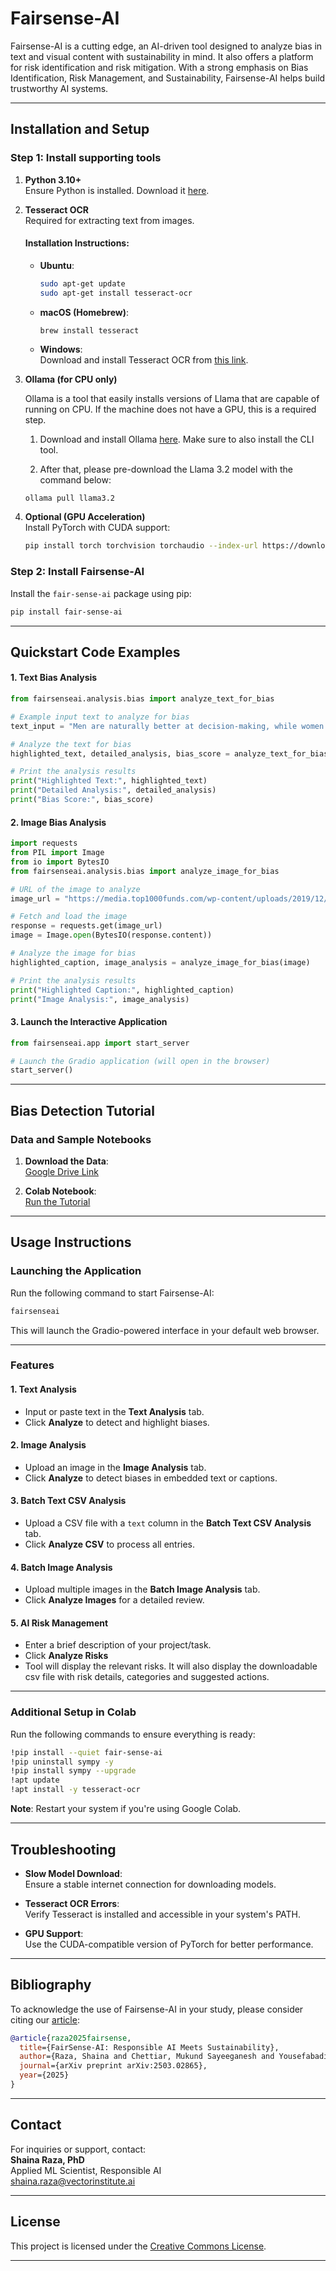 
# **Fairsense-AI**

Fairsense-AI is a cutting edge, an AI-driven tool designed to analyze bias in text and visual content with sustainability in mind. It also offers a platform for risk identification and risk mitigation. With a strong emphasis on Bias Identification, Risk Management, and Sustainability, Fairsense-AI helps build trustworthy AI systems.

---

## **Installation and Setup**

### **Step 1: Install supporting tools**

1. **Python 3.10+**  
   Ensure Python is installed. Download it [here](https://www.python.org/downloads/).


2. **Tesseract OCR**  
   Required for extracting text from images.

   #### Installation Instructions:
   - **Ubuntu**:
     ```bash
     sudo apt-get update
     sudo apt-get install tesseract-ocr
     ```
   - **macOS (Homebrew)**:
     ```bash
     brew install tesseract
     ```
   - **Windows**:  
     Download and install Tesseract OCR from [this link](https://github.com/UB-Mannheim/tesseract/wiki).


3. **Ollama (for CPU only)**
    
    Ollama is a tool that easily installs versions of Llama that are capable of
    running on CPU. If the machine does not have a GPU, this is a required step.
    
    1. Download and install Ollama [here](https://ollama.com/download). Make sure to also install the CLI tool.

    2. After that, please pre-download the Llama 3.2 model with the command below:
    ```shell
    ollama pull llama3.2
    ````

4. **Optional (GPU Acceleration)**  
   Install PyTorch with CUDA support:

   ```bash
   pip install torch torchvision torchaudio --index-url https://download.pytorch.org/whl/cu117
   ```

### **Step 2: Install Fairsense-AI**

Install the `fair-sense-ai` package using pip:

```bash
pip install fair-sense-ai
```

---

## Quickstart Code Examples

#### **1. Text Bias Analysis**

```python
from fairsenseai.analysis.bias import analyze_text_for_bias

# Example input text to analyze for bias
text_input = "Men are naturally better at decision-making, while women excel at emotional tasks."

# Analyze the text for bias
highlighted_text, detailed_analysis, bias_score = analyze_text_for_bias(text_input, use_summarizer=True)

# Print the analysis results
print("Highlighted Text:", highlighted_text)
print("Detailed Analysis:", detailed_analysis)
print("Bias Score:", bias_score)
```

#### **2. Image Bias Analysis**

```python
import requests
from PIL import Image
from io import BytesIO
from fairsenseai.analysis.bias import analyze_image_for_bias

# URL of the image to analyze
image_url = "https://media.top1000funds.com/wp-content/uploads/2019/12/iStock-525807555.jpg"

# Fetch and load the image
response = requests.get(image_url)
image = Image.open(BytesIO(response.content))

# Analyze the image for bias
highlighted_caption, image_analysis = analyze_image_for_bias(image)

# Print the analysis results
print("Highlighted Caption:", highlighted_caption)
print("Image Analysis:", image_analysis)
```

#### **3. Launch the Interactive Application**

```python
from fairsenseai.app import start_server

# Launch the Gradio application (will open in the browser)
start_server()
```

---
## **Bias Detection Tutorial**

### **Data and Sample Notebooks**

1. **Download the Data**:  
   [Google Drive Link](https://drive.google.com/drive/folders/1_D7lTz-TC6yhV7xsZIDzk-tJvl4TAwyi?usp=sharing)

2. **Colab Notebook**:  
   [Run the Tutorial](https://colab.research.google.com/drive/1en8JtZTAIa5MuV5OZWYNteYl95Ql9xy7?usp=sharing)

---

## **Usage Instructions**

### **Launching the Application**

Run the following command to start Fairsense-AI:

```bash
fairsenseai
```

This will launch the Gradio-powered interface in your default web browser.

---

### **Features**

#### **1. Text Analysis**
- Input or paste text in the **Text Analysis** tab.
- Click **Analyze** to detect and highlight biases.

#### **2. Image Analysis**
- Upload an image in the **Image Analysis** tab.
- Click **Analyze** to detect biases in embedded text or captions.

#### **3. Batch Text CSV Analysis**
- Upload a CSV file with a `text` column in the **Batch Text CSV Analysis** tab.
- Click **Analyze CSV** to process all entries.

#### **4. Batch Image Analysis**
- Upload multiple images in the **Batch Image Analysis** tab.
- Click **Analyze Images** for a detailed review.

#### **5. AI Risk Management**
- Enter a brief description of your project/task.
- Click **Analyze Risks**
- Tool will display the relevant risks. It will also display the downloadable csv file with risk details, categories and suggested actions.

---



### **Additional Setup in Colab**

Run the following commands to ensure everything is ready:

```bash
!pip install --quiet fair-sense-ai
!pip uninstall sympy -y
!pip install sympy --upgrade
!apt update
!apt install -y tesseract-ocr
```

**Note**: Restart your system if you're using Google Colab.

---

## **Troubleshooting**

- **Slow Model Download**:  
  Ensure a stable internet connection for downloading models.

- **Tesseract OCR Errors**:  
  Verify Tesseract is installed and accessible in your system's PATH.

- **GPU Support**:  
  Use the CUDA-compatible version of PyTorch for better performance.

---
## **Bibliography**

To acknowledge the use of Fairsense-AI in your study, please consider citing our [article](https://arxiv.org/abs/2503.02865):

```bibtex
@article{raza2025fairsense,
  title={FairSense-AI: Responsible AI Meets Sustainability},
  author={Raza, Shaina and Chettiar, Mukund Sayeeganesh and Yousefabadi, Matin and Khan, Tahniat and Lotif, Marcelo},
  journal={arXiv preprint arXiv:2503.02865},
  year={2025}
}
```

---

## **Contact**

For inquiries or support, contact:  
**Shaina Raza, PhD**  
Applied ML Scientist, Responsible AI  
[shaina.raza@vectorinstitute.ai](mailto:shaina.raza@torontomu.ca)

---

## **License**

This project is licensed under the [Creative Commons License](https://creativecommons.org/licenses/).

---

